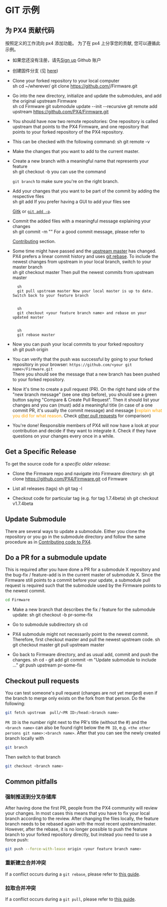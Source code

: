 # GIT 示例

## 为 PX4 贡献代码

按照定义的工作流向 px4 添加功能。 为了在 px4 上分享您的贡献, 您可以遵循此示例。

* 如果您还没有注册，请先[Sign up](https://github.com/join) Github 账户
* 创建固件分支 (见 [here](https://help.github.com/articles/fork-a-repo/#fork-an-example-repository))
* Clone your forked repository to your local computer  
        sh
        cd ~/wherever/
        git clone https://github.com/<your git name>/Firmware.git

* Go into the new directory, initialize and update the submodules, and add the original upstream Firmware  
        sh
        cd Firmware
        git submodule update --init --recursive
        git remote add upstream https://github.com/PX4/Firmware.git

* You should have now two remote repositories: One repository is called upstream that points to the PX4 Firmware, and one repository that points to your forked repository of the PX4 repository.
* This can be checked with the following command: 
        sh
        git remote -v

* Make the changes that you want to add to the current master.
* Create a new branch with a meaningful name that represents your feature  
        sh
        git checkout -b <your feature branch name> you can use the command 
    
    `git branch` to make sure you're on the right branch.
* Add your changes that you want to be part of the commit by adding the respective files  
        sh
        git add <file name> If you prefer having a GUI to add your files see 
    
    [Gitk](https://git-scm.com/book/en/v2/Git-in-Other-Environments-Graphical-Interfaces) or [`git add -p`](http://nuclearsquid.com/writings/git-add/).
* Commit the added files with a meaningful message explaining your changes  
        sh
        git commit -m "<your commit message>" For a good commit message, please refer to 
    
    [Contributing](../contribute/README.md) section.
* Some time might have passed and the [upstream master](https://github.com/PX4/Firmware.git) has changed. PX4 prefers a linear commit history and uses [git rebase](https://git-scm.com/book/de/v1/Git-Branching-Rebasing). To include the newest changes from upstream in your local branch, switch to your master branch  
        sh
        git checkout master Then pull the newest commits from upstream master
    
      
        sh
        git pull upstream master Now your local master is up to date. Switch back to your feature branch
    
      
        sh
        git checkout <your feature branch name> and rebase on your updated master
    
      
        sh
        git rebase master

* Now you can push your local commits to your forked repository  
        sh
        git push origin <your feature branch name>

* You can verify that the push was successful by going to your forked repository in your browser: `https://github.com/<your git name>/Firmware.git`  
    There you should see the message that a new branch has been pushed to your forked repository.
* Now it's time to create a pull request (PR). On the right hand side of the "new branch message" (see one step before), you should see a green button saying "Compare & Create Pull Request". Then it should list your changes and you can (must) add a meaningful title (in case of a one commit PR, it's usually the commit message) and message (<span style="color:orange">explain what you did for what reason</span>. Check [other pull requests](https://github.com/PX4/Firmware/pulls) for comparison)
* You're done! Responsible members of PX4 will now have a look at your contribution and decide if they want to integrate it. Check if they have questions on your changes every once in a while.

## Get a Specific Release

To get the source code for a *specific older release*:

* Clone the Firmware repo and navigate into Firmware directory: 
        sh
        git clone https://github.com/PX4/Firmware.git
        cd Firmware

* List all releases (tags) 
        sh
        git tag -l

* Checkout code for particular tag (e.g. for tag 1.7.4beta) 
        sh
        git checkout v1.7.4beta

## Update Submodule

There are several ways to update a submodule. Either you clone the repository or you go in the submodule directory and follow the same procedure as in [Contributing code to PX4](#Contributing-code-to-PX4).

## Do a PR for a submodule update

This is required after you have done a PR for a submodule X repository and the bug-fix / feature-add is in the current master of submodule X. Since the Firmware still points to a commit before your update, a submodule pull request is required such that the submodule used by the Firmware points to the newest commit.

```sh
cd Firmware
```

* Make a new branch that describes the fix / feature for the submodule update: 
        sh
        git checkout -b pr-some-fix

* Go to submodule subdirectory 
        sh
        cd <path to submodule>

* PX4 submodule might not necessarily point to the newest commit. Therefore, first checkout master and pull the newest upstream code. 
        sh
        git checkout master
        git pull upstream master

* Go back to Firmware directory, and as usual add, commit and push the changes. 
        sh
        cd -
        git add <path to submodule>
        git commit -m "Update submodule to include ..."
        git push upstream pr-some-fix

## Checkout pull requests

You can test someone's pull request (changes are not yet merged) even if the branch to merge only exists on the fork from that person. Do the following:

```sh
git fetch upstream  pull/<PR ID>/head:<branch name>
```

`PR ID` is the number right next to the PR's title (without the #) and the `<branch name>` can also be found right below the `PR ID`, e.g. `<the other persons git name>:<branch name>`. After that you can see the newly created branch locally with

```sh
git branch
```

Then switch to that branch

```sh
git checkout <branch name>
```

## Common pitfalls

### 强制推送到分叉存储库

After having done the first PR, people from the PX4 community will review your changes. In most cases this means that you have to fix your local branch according to the review. After changing the files locally, the feature branch needs to be rebased again with the most recent upstream/master. However, after the rebase, it is no longer possible to push the feature branch to your forked repository directly, but instead you need to use a force push:

```sh
git push --force-with-lease origin <your feature branch name>
```

### 重新建立合并冲突

If a conflict occurs during a ```git rebase```, please refer to [this guide](https://help.github.com/articles/resolving-merge-conflicts-after-a-git-rebase/).

### 拉取合并冲突

If a conflict occurs during a ```git pull```, please refer to [this guide](https://help.github.com/articles/resolving-a-merge-conflict-using-the-command-line/#competing-line-change-merge-conflicts).